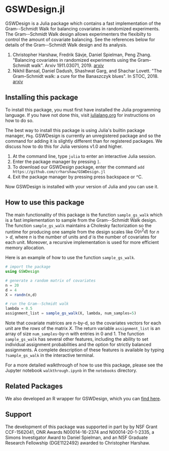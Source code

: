 # GSWDesign.jl
GSWDesign is a Julia package which contains a fast implementation of the Gram--Schmidt Walk 
for balancing covariates in randomized experiments. 
The Gram--Schmidt Walk design allows experimenters the flexibilty to control the amount of covariate balancing.
See the references below for details of the Gram--Schmidt Walk design and its analysis.

1. Christopher Harshaw, Fredrik S&auml;vje, Daniel Spielman, Peng Zhang. "Balancing covariates in randomized experiments
using the Gram–Schmidt walk". Arxiv 1911.03071, 2019. [arxiv](https://arxiv.org/abs/1911.03071)
2. Nikhil Bansal, Daniel Dadush, Shashwat Garg, and Shachar Lovett. "The Gram–Schmidt walk: a
cure for the Banaszczyk blues". In STOC, 2018. [arxiv](https://arxiv.org/abs/1708.01079)

## Installing this package
To install this package, you must first have installed the Julia programming language.
If you have not done this, visit [julialang.org](https://julialang.org/) for instructions on how to do so.

The best way to install this package is using Julia's builtin package manager, `Pkg`. 
GSWDesign is currently an unregistered package and so the command for adding it is slightly different than for registered packages.
We discuss how to do this for Julia versions v1.0 and higher.
1. At the command line, type `julia` to enter an interactive Julia session.
2. Enter the package manager by pressing `]`.
3. To download our GSWDesign package, enter the command `add https://github.com/crharshaw/GSWDesign.jl`
4. Exit the package manager by pressing press backspace or ^C.

Now GSWDesign is installed with your version of Julia and you can use it.

## How to use this package
The main functionality of this package is the function `sample_gs_walk` which is a fast implementation to sample
from the Gram--Schmidt Walk design. 
The function `sample_gs_walk` maintains a Cholesky factorization so the runtime for producing one sample from the design scales like $O(n^2 d)$ for $n > d$, where $n$ is the number of units and $d$ is the number of covariates for each unit.
Moreover, a recursive implementation is used for more efficient memory allocation.

Here is an example of how to use the function `sample_gs_walk`.

```julia
# import the package
using GSWDesign

# generate a random matrix of covariates
n = 20
d = 4
X = randn(n,d)

# run the Gram--Schmidt walk
lambda = 0.5
assignment_list = sample_gs_walk(X, lambda, num_samples=5)
```
Note that covariate matrices are n-by-d, so the covariates vectors for each unit are the *rows* of the matrix $X$.
The return variable `assignment_list` is an array of size `num_samples`-by-n with entries in 0 and 1.
The function `sample_gs_walk` has several other features, including the ability to set individual assignment probabilities and the option for strictly balanced assignments. 
A complete description of these features is available by typing `?sample_gs_walk` in the interactive terminal.

For a more detailed walkthrough of how to use this package, please see the Jupyter notebook `walkthrough.ipynb` in the `notebooks` directory.

## Related Packages
We also developed an R wrapper for GSWDesign, which you can [find here](https://github.com/fsavje/gswdesign-R).

## Support
The development of this package was supported in part by by NSF Grant CCF-1562041, ONR Awards
N00014-16-2374 and N00014-20-1-2335, a Simons Investigator Award to Daniel Spielman,
and an NSF Graduate Research Fellowship (DGE1122492) awarded to Christopher Harshaw.
